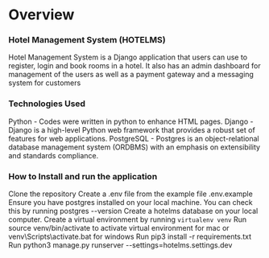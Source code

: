 # Overview
### Hotel Management System (HOTELMS)
Hotel Management System is a Django application that users can use to register, login and book rooms in a hotel.
It also has an admin dashboard for management of the users as well as a payment gateway and a messaging system for customers

### Technologies Used
Python - Codes were written in python to enhance HTML pages.
Django - Django is a high-level Python web framework  that provides a robust set of features for web applications. 
PostgreSQL - Postgres is an object-relational database management system (ORDBMS) with an emphasis on extensibility and standards compliance.

### How to Install and run the application
Clone the repository
Create a .env file from the example file .env.example
Ensure you have postgres installed on your local machine. You can check this by running postgres --version
Create a hotelms database on your local computer.
Create a virtual environment by running `virtualenv venv`
Run source venv/bin/activate to activate virtual environment for mac or venv\Scripts\activate.bat for windows
Run pip3 install -r requirements.txt
Run python3 manage.py runserver --settings=hotelms.settings.dev
